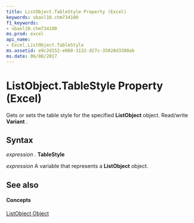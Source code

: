 ```yaml
---
title: ListObject.TableStyle Property (Excel)
keywords: vbaxl10.chm734100
f1_keywords:
- vbaxl10.chm734100
ms.prod: excel
api_name:
- Excel.ListObject.TableStyle
ms.assetid: e9c2d152-e060-3132-d27c-35020d3380ab
ms.date: 06/08/2017
---
```



# ListObject.TableStyle Property (Excel)

Gets or sets the table style for the specified  **ListObject** object. Read/write **Variant** .


## Syntax

 _expression_ . **TableStyle**

 _expression_ A variable that represents a **ListObject** object.


## See also


#### Concepts


[ListObject Object](Excel.ListObject.md)

